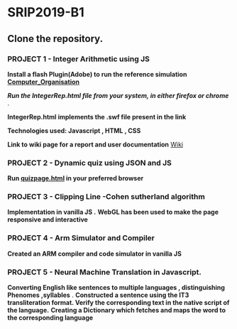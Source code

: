 # SRIP2019-B1

## Clone the repository.

### PROJECT 1 - Integer Arithmetic using JS 

**Install a flash Plugin(Adobe) to run the reference simulation [Computer_Organisation](http://cse11-iiith.vlabs.ac.in/Integers/IntegerArithmetic.swf)**

**_Run the IntegerRep.html file from your system, in either firefox or chrome_** .

**IntegerRep.html implements the .swf file present in the link**

**Technologies used: Javascript , HTML , CSS**

**Link to wiki page for a report and user documentation** [Wiki](https://github.com/Avi-141/SRIP2019-B1/wiki)


### PROJECT 2 - Dynamic quiz using JSON and JS

**Run [quizpage.html](https://github.com/Avi-141/SRIP2019-B1/blob/master/SRIP/QUIZ/Codes/quizpage.html) in your preferred browser**


### PROJECT 3 - Clipping Line -Cohen sutherland algorithm 

**Implementation in vanilla JS .**
**WebGL has been used to make the page responsive and interactive**


### PROJECT 4 - Arm Simulator and Compiler 

**Created an ARM compiler and code simulator in vanilla JS**

### PROJECT 5 - Neural Machine Translation in Javascript. 
**Converting English like sentences to multiple languages , distinguishing Phenomes ,syllables** .
**Constructed a sentence using the IT3 transliteration format.
Verify the corresponding text in the native script of the language.**
**Creating a Dictionary which fetches and maps the word to the corresponding language**




